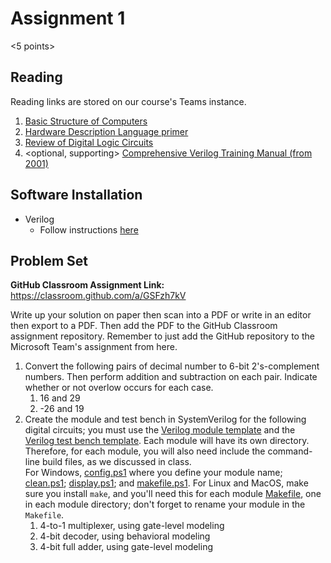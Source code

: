 # Assignment 1

<5 points>

## Reading

Reading links are stored on our course's Teams instance.

1. [Basic Structure of Computers](https://cooperunion.sharepoint.com/:b:/s/Section_ECE-251-A-2025SP/EbAPAQKEWm5HrCgqFxJBcNcBoUJfJgyni2tLCI_XT3tB5Q?e=Hexhdg)
2. [Hardware Description Language primer](https://cooperunion.sharepoint.com/:b:/s/Section_ECE-251-A-2025SP/EcUcnqmsJz1IinxYnEzzFnABIQzUOs3jWoqTotSroQVq5g?e=eciNlf)
3. [Review of Digital Logic Circuits](https://cooperunion.sharepoint.com/:b:/s/Section_ECE-251-A-2025SP/EQWgBkDZ0MtIi-04QrdvtckB3P7NrNMeTZC6XINtIev9Qg?e=ka1eaN)
4. <optional, supporting> [Comprehensive Verilog Training Manual (from 2001)](https://cooperunion.sharepoint.com/:b:/s/Section_ECE-251-A-2025SP/ESMelOGGrkxDq6HG7O6ZjfoBmGLMV2yepKbqBskMm1oiNA?e=74Exnv)

## Software Installation

- Verilog
  - Follow instructions [here](../installing_verilog_locally.md)

## Problem Set

**GitHub Classroom Assignment Link:** https://classroom.github.com/a/GSFzh7kV

Write up your solution on paper then scan into a PDF or write in an editor then export to a PDF. Then add the PDF to the GitHub Classroom assignment repository. Remember to just add the GitHub repository to the Microsoft Team's assignment from here.

1. Convert the following pairs of decimal number to 6-bit 2's-complement numbers. Then perform addition and subtraction on each pair. Indicate whether or not overlow occurs for each case.
   1. 16 and 29
   1. -26 and 19
1. Create the module and test bench in SystemVerilog for the following digital circuits; you must use the [Verilog module template](../catalog/templates/module.sv) and the [Verilog test bench template](../catalog/templates/tb_module.sv). Each module will have its own directory. Therefore, for each module, you will also need include the command-line build files, as we discussed in class. <br>
   For Windows, [config.ps1](../catalog/templates/config.ps1) where you define your module name; [clean.ps1](../catalog/templates/clean.ps1); [display.ps1](../catalog/templates/display.ps1); and [makefile.ps1](../catalog/templates/makefile.ps1). For Linux and MacOS, make sure you install `make`, and you'll need this for each module [Makefile](../catalog/templates/Makefile), one in each module directory; don't forget to rename your module in the `Makefile`.
   1. 4-to-1 multiplexer, using gate-level modeling
   1. 4-bit decoder, using behavioral modeling
   1. 4-bit full adder, using gate-level modeling

